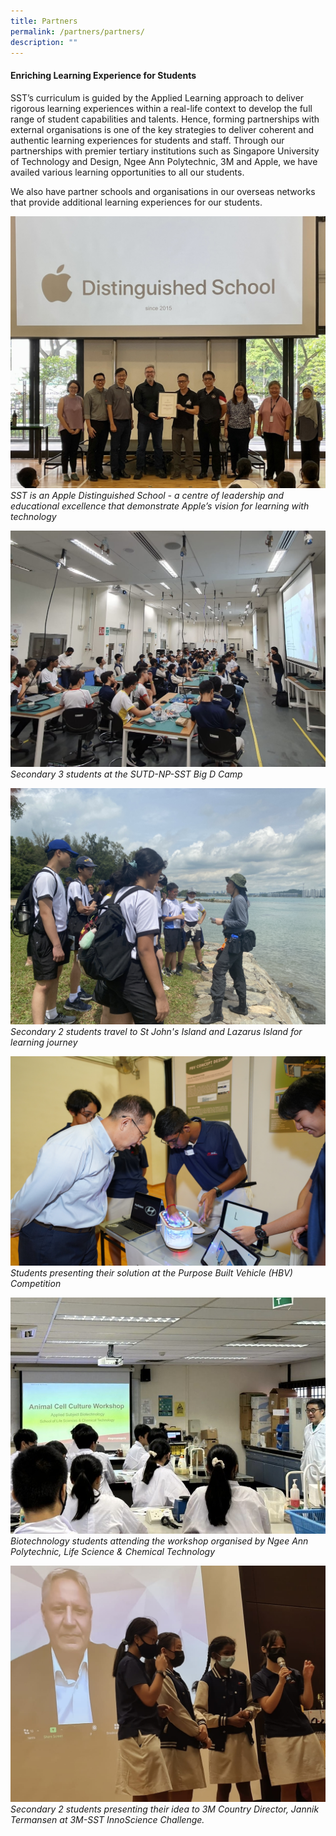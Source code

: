 ```yaml
---
title: Partners
permalink: /partners/partners/
description: ""
---
```

#### Enriching Learning Experience for Students
SST’s curriculum is guided by the Applied Learning approach to deliver rigorous learning experiences within a real-life context to develop the full range of student capabilities and talents. Hence, forming partnerships with external organisations is one of the key strategies to deliver coherent and authentic learning experiences for students and staff.  Through our partnerships with premier tertiary institutions such as Singapore University of Technology and Design, Ngee Ann Polytechnic, 3M and Apple, we have availed various learning opportunities to all our students.

We also have partner schools and organisations in our overseas networks that provide additional learning experiences for our students.

![](/images/Partnership/ADS%20Photo.jpeg)
*SST is an Apple Distinguished School - a centre of leadership and educational excellence that demonstrate Apple’s vision for learning with technology*


![](/images/Partnership/SUTD-NP-SST%20Big%20D%20Camp.jpeg)
*Secondary 3 students at the SUTD-NP-SST Big D Camp*

![](/images/Partnership/S2%20Learning%20Journey%20-%20St%20John's%20&%20Lazarus%20Islands.jpeg) *Secondary 2  students travel to St John's Island and Lazarus Island for learning journey*

![](/images/Partnership/HGMICS%20PBV%20Competition.jpg)
*Students presenting their solution at the Purpose Built Vehicle (HBV) Competition*

![](/images/Partnership/Workshop%20by%20NP%20LifeScience%20&%20Chemical%20Technology.jpeg)
*Biotechnology students attending the workshop organised by Ngee Ann Polytechnic, Life Science & Chemical Technology*

![](/images/Partnership/InnoScience%202.jpeg)
*Secondary 2 students presenting their idea to 3M Country Director, Jannik Termansen at 3M-SST InnoScience Challenge.*